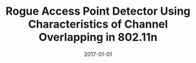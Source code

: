---
title: "Rogue Access Point Detector Using Characteristics of Channel Overlapping in 802.11n"
collection: publications
permalink: /publication/2017-01-01-Rogue-Access-Point-Detector-Using-Characteristics-of-Channel-Overlapping-in-80211n
date: 2017-01-01
venue: 'In the proceedings of 37th IEEE International Conference on Distributed Computing Systems, ICDCS 2017, Atlanta, GA, USA, June 5-8, 2017'
paperurl: 'https://doi.org/10.1109/ICDCS.2017.153'
citation: ' RhongHo Jang,  Jeonil Kang,  David Mohaisen,  DaeHun Nyang, &quot;Rogue Access Point Detector Using Characteristics of Channel Overlapping in 802.11n.&quot; In the proceedings of 37th IEEE International Conference on Distributed Computing Systems, ICDCS, Atlanta, GA, USA, 2017.'
---